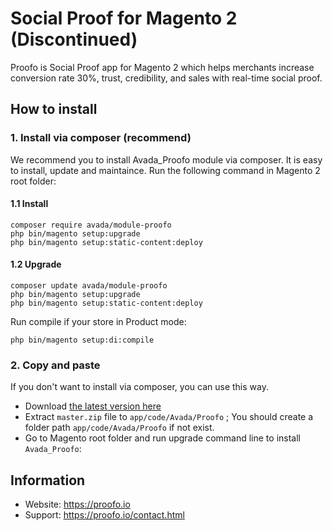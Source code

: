# Social Proof for Magento 2 (Discontinued)

Proofo is Social Proof app for Magento 2 which helps merchants increase conversion rate 30%, trust, credibility, and sales with real-time social proof.

## How to install

### 1. Install via composer (recommend)
We recommend you to install Avada_Proofo module via composer. It is easy to install, update and maintaince.
Run the following command in Magento 2 root folder:

#### 1.1 Install

```
composer require avada/module-proofo
php bin/magento setup:upgrade
php bin/magento setup:static-content:deploy
```

#### 1.2 Upgrade

```
composer update avada/module-proofo
php bin/magento setup:upgrade
php bin/magento setup:static-content:deploy
```

Run compile if your store in Product mode:

```
php bin/magento setup:di:compile
```
### 2. Copy and paste
If you don't want to install via composer, you can use this way. 

- Download [the latest version here](https://github.com/Proofo/proofo-magento-2/archive/master.zip) 
- Extract `master.zip` file to `app/code/Avada/Proofo` ; You should create a folder path `app/code/Avada/Proofo` if not exist.
- Go to Magento root folder and run upgrade command line to install `Avada_Proofo`:


## Information
- Website: https://proofo.io
- Support: https://proofo.io/contact.html
